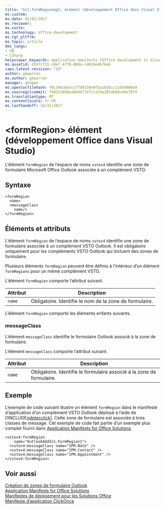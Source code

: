 ```yaml
---
title: "&lt;formRegion&gt; élément (développement Office dans Visual Studio) | Documents Microsoft"
ms.custom: 
ms.date: 02/02/2017
ms.reviewer: 
ms.suite: 
ms.technology: office-development
ms.tgt_pltfrm: 
ms.topic: article
dev_langs:
- VB
- CSharp
helpviewer_keywords: application manifests [Office development in Visual Studio], <formRegion> element
ms.assetid: d397cf31-c0ef-47f0-860a-cd816e4bf6eb
caps.latest.revision: "23"
author: gewarren
ms.author: gewarren
manager: ghogen
ms.openlocfilehash: f0c34dc6e3cc7fd9339e9f2a183bcc11d54008e9
ms.sourcegitcommit: f40311056ea0b4677efcca74a285dbb0ce0e7974
ms.translationtype: MT
ms.contentlocale: fr-FR
ms.lasthandoff: 10/31/2017
---
```

# <a name="ltformregiongt-element-office-development-in-visual-studio"></a>&lt;formRegion&gt; élément (développement Office dans Visual Studio)
  L’élément `formRegion` de l’espace de noms `vstov4` identifie une zone de formulaire Microsoft Office Outlook associée à un complément VSTO.  
  
## <a name="syntax"></a>Syntaxe  
  
```  
<formRegion  
  name>  
  <messageClass  
    name/>  
</formRegion>  
```  
  
## <a name="elements-and-attributes"></a>Éléments et attributs  
 L’élément `formRegion` de l’espace de noms `vstov4` identifie une zone de formulaire associée à un complément VSTO Outlook. Il est obligatoire uniquement pour les compléments VSTO Outlook qui incluent des zones de formulaire.  
  
 Plusieurs éléments `formRegion` peuvent être définis à l’intérieur d’un élément `formRegions` pour un même complément VSTO.  
  
 L’élément `formRegion` comporte l’attribut suivant.  
  
|Attribut|Description|  
|---------------|-----------------|  
|`name`|Obligatoire. Identifie le nom de la zone de formulaire.|  
  
 L’élément `formRegion` comporte les éléments enfants suivants.  
  
### <a name="messageclass"></a>messageClass  
 L’élément `messageClass` identifie le formulaire Outlook associé à la zone de formulaire.  
  
 L’élément `messageClass` comporte l’attribut suivant.  
  
|Attribut|Description|  
|---------------|-----------------|  
|`name`|Obligatoire. Identifie le formulaire associé à la zone de formulaire.|  
  
## <a name="example"></a>Exemple  
 L’exemple de code suivant illustre un élément `formRegion` dans le manifeste d’application d’un complément VSTO Outlook déployé à l’aide de [!INCLUDE[ndptecclick](../vsto/includes/ndptecclick-md.md)]. Cette zone de formulaire est associée à trois classes de message. Cet exemple de code fait partie d’un exemple plus complet fourni dans [Application Manifests for Office Solutions](../vsto/application-manifests-for-office-solutions.md).  
  
```  
<vstov4:formRegion  
    name="OutlookAddIn1.FormRegion1">  
  <vstov4:messageClass name="IPM.Note" />  
  <vstov4:messageClass name="IPM.Contact" />  
  <vstov4:messageClass name="IPM.Appointment" />  
</vstov4:formRegion>  
```  
  
## <a name="see-also"></a>Voir aussi  
 [Création de zones de formulaire Outlook](../vsto/creating-outlook-form-regions.md)   
 [Application Manifests for Office Solutions](../vsto/application-manifests-for-office-solutions.md)   
 [Manifestes de déploiement pour les Solutions Office](../vsto/deployment-manifests-for-office-solutions.md)   
 [Manifeste d’application ClickOnce](/visualstudio/deployment/clickonce-application-manifest)  
  
  
